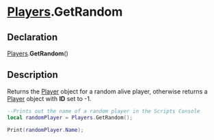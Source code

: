 # [Players](../Players.md).GetRandom

## Declaration
[Players](../Players.md).<b>GetRandom</b>()

## Description
Returns the [Player](../Types/Player.md) object for a random alive player, otherwise returns a [Player](../Types/Player.md) object with <b>ID</b> set to -1.

```lua
--Prints out the name of a random player in the Scripts Console
local randomPlayer = Players.GetRandom();

Print(randomPlayer.Name);
```

